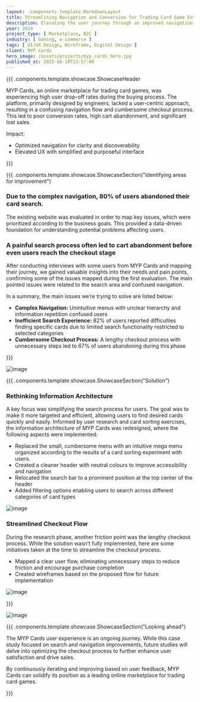 ```yaml
---
layout: .components.template.MarkdownLayout
title: Streamlining Navigation and Conversion for Trading Card Game Enthusiasts
description: Elevating the user journey through an improved navigation and visual design of MYP Cards website.
year: 2024
project_type: [ Marketplace, B2C ]
industry: [ Gaming, e-commerce ]
tags: [ UI/UX Design, Wireframe, Digital Design ]
client: MYP Cards
hero_image: /assets/projects/myp_cards_hero.jpg
published_at: 2025-08-10T13:57:00
---
```


{{{ .components.template.showcase.ShowcaseHeader

MYP Cards, an online marketplace for trading card games, was experiencing high user drop-off rates during the buying
process. The platform, primarily designed by engineers, lacked a user-centric approach, resulting in a confusing
navigation flow and cumbersome checkout process. This led to poor conversion rates, high cart abandonment, and
significant lost sales.

Impact:

- Optimized navigation for clarity and discoverability
- Elevated UX with simplified and purposeful interface

}}}

{{{ .components.template.showcase.ShowcaseSection("Identifying areas for improvement")

### Due to the complex navigation, 80% of users abandoned their card search.

The existing website was evaluated in order to map key issues, which were prioritized according to the business goals.
This provided a data-driven foundation for understanding potential problems affecting users.

### A painful search process often led to cart abandonment before even users reach the checkout stage

After conducting interviews with some users from MYP Cards and mapping their journey, we gained valuable insights into
their needs and pain points, confirming some of the issues mapped during the first evaluation. The main pointed issues
were related to the search area and confused navigation.

In a summary, the main issues we’re trying to solve are listed below:

- **Complex Navigation:** Unintuitive menus with unclear hierarchy and information repetition confused users
- **Inefficient Search Experience:** 82% of users reported difficulties finding specific cards due to limited search
  functionality restricted to selected categories
- **Cumbersome Checkout Process:** A lengthy checkout process with unnecessary steps led to 67% of users abandoning
  during this phase

}}}

![image](https://placehold.co/1355x500)

{{{ .components.template.showcase.ShowcaseSection("Solution")

### Rethinking Information Architecture

A key focus was simplifying the search process for users. The goal was to make it more targeted and efficient, allowing
users to find desired cards quickly and easily. Informed by user research and card sorting exercises, the information
architecture of MYP Cards was redesigned, where the following aspects were implemented:

- Replaced the small, cumbersome menu with an intuitive mega menu organized according to the results of a card sorting
  experiment with users.
- Created a cleaner header with neutral colours to improve accessibility and navigation
- Relocated the search bar to a prominent position at the top center of the header
- Added filtering options enabling users to search across different categories of card types


![image](https://placehold.co/1355x500)

### Streamlined Checkout Flow

During the research phase, another friction point was the lengthy checkout process. While the solution wasn’t fully
implemented, here are some initiatives taken at the time to streamline the checkout process.

- Mapped a clear user flow, eliminating unnecessary steps to reduce friction and encourage purchase completion
- Created wireframes based on the proposed flow for future implementation


![image](https://placehold.co/1355x500)

}}}


![image](https://placehold.co/1355x500)

{{{ .components.template.showcase.ShowcaseSection("Looking ahead")

The MYP Cards user experience is an ongoing journey. While this case study focused on search and navigation
improvements, future studies will delve into optimizing the checkout process to further enhance user satisfaction and
drive sales.

By continuously iterating and improving based on user feedback, MYP Cards can solidify its position as a leading online
marketplace for trading card games.

}}}
